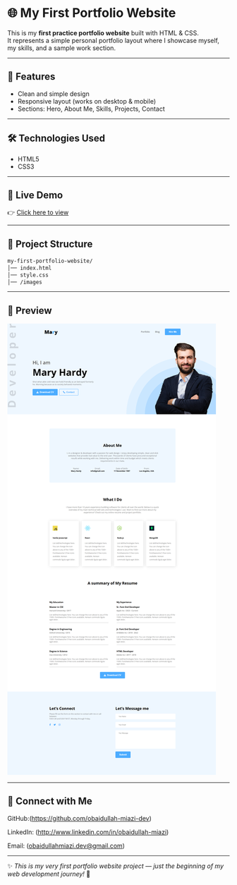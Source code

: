 # 🌐 My First Portfolio Website

This is my **first practice portfolio website** built with HTML & CSS.  
It represents a simple personal portfolio layout where I showcase myself, my skills, and a sample work section.  

---

## 📌 Features
- Clean and simple design  
- Responsive layout (works on desktop & mobile)  
- Sections: Hero, About Me, Skills, Projects, Contact  

---

## 🛠️ Technologies Used
- HTML5  
- CSS3  

---

## 🚀 Live Demo
👉 [Click here to view](https://obaidullah-miazi-dev.github.io/my-first-portfolio-website/)  

---

## 📂 Project Structure
```
my-first-portfolio-website/
│── index.html
│── style.css
│── /images
```

---

## 📸 Preview
![Portfolio Screenshot](./images/full-view-screenshot.png)

---

## 🤝 Connect with Me

GitHub:(https://github.com/obaidullah-miazi-dev)  

LinkedIn: (http://www.linkedin.com/in/obaidullah-miazi)  

Email: (obaidullahmiazi.dev@gmail.com)

---

✨ *This is my very first portfolio website project — just the beginning of my web development journey!* 🚀
